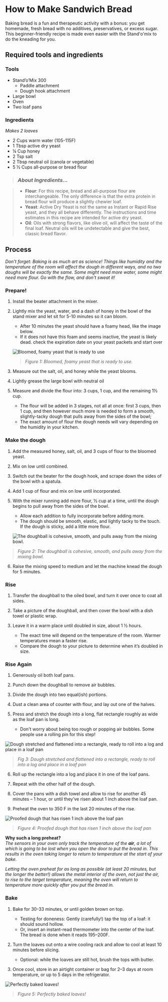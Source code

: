 # How to Make Sandwich Bread

Baking bread is a fun and therapeutic activity with a bonus: you get homemade, fresh bread with no additives, preservatives, or excess sugar. This beginner-friendly recipe is made even easier with the Stand'o'mix to do the kneading for you.

## Required tools and ingredients
### Tools
- Stand’o’Mix 300
  - Paddle attachment
  - Dough hook attachment
- Large bowl
- Oven
- Two loaf pans

### Ingredients
*Makes 2 loaves*
- 2 Cups warm water (105-115F)
- 1 Tbsp active dry yeast
- ¼ Cup honey 
- 2 Tsp salt
- 2 Tbsp neutral oil (canola or vegetable) 
- 5 ½ Cups all-purpose or bread flour

> ### *About Ingredients…*
 
> - **Flour**: For this recipe, bread and all-purpose flour are interchangeable. The only difference is that the extra protein in bread flour will produce a slightly chewier loaf.  
> - **Yeast**: Active Dry Yeast is not the same as Instant or Rapid Rise yeast, and they all behave differently. The instructions and time estimates in this recipe are intended for active dry yeast.  
> - **Oil**: Oils with strong flavors, like olive oil, will affect the taste of the final loaf. Neutral oils will be undetectable and give the best, classic bread flavor.

## Process

_Don’t forget: Baking is as much art as science! Things like humidity and the temperature of the room will affect the dough in different ways, and no two doughs will be exactly the same. Some might need more water, some might need more flour. Go with the flow, and don't sweat it!_

### Prepare!
1. Install the beater attachment in the mixer.
2. Lightly mix the yeast, water, and a dash of honey in the bowl of the stand mixer and let sit for 5-10 minutes so it can bloom.
   - After 10 minutes the yeast should have a foamy head, like the image below.
   - If it does not have this foam and seems inactive, the yeast is likely dead. check the expiration date on your yeast packets and start over
   
   ![Bloomed, foamy yeast that is ready to use](<assets/images/screenshots/Bread pics/Blooming yeast resize.jpg>)
   >*Figure 1: Bloomed, foamy yeast that is ready to use.*

3. Measure out the salt, oil, and honey while the yeast blooms. 
4. Lightly grease the large bowl with neutral oil
5. Measure and divide the flour into: 3 cups, 1 cup, and the remaining 1½ cup. 
   - The flour will be added in 3 stages, not all at once: first 3 cups, then 1 cup, and then however much more is needed to form a smooth, slightly-tacky dough that pulls away from the sides of the bowl;
   - The exact amount of flour the dough needs will vary depending on the humidity in your kitchen.

### Make the dough
1. Add the measured honey, salt, oil, and 3 cups of flour to the bloomed yeast.   
2. Mix on low until combined.  
3. Switch out the beater for the dough hook, and scrape down the sides of the bowl with a spatula.  
4. Add 1 cup of flour and mix on low until incorporated. 
5. With the mixer running add more flour, ½ cup at a time, until the dough begins to pull away from the sides of the bowl. 
   - Allow each addition to fully incorporate before adding more.
   - The dough should be smooth, elastic, and lightly tacky to the touch. If the dough is sticky, add a little more flour. 
            
    ![The doughball is cohesive, smooth, and pulls away from the mixing bowl.](<assets/images/screenshots/Bread pics/Bread dough.webp>)
>*Figure 2: The doughball is cohesive, smooth, and pulls away from the mixing bowl.*

6. Raise the mixing speed to medium and let the machine knead the dough for 5 minutes.  


### Rise
1. Transfer the doughball to the oiled bowl, and turn it over once to coat all sides.

2. Take a picture of the doughball, and then cover the bowl with a dish towel or plastic wrap.
3. Leave it in a warm place until doubled in size, about 1 ½ hours.
   - The exact time will depend on the temperature of the room. Warmer temperatures mean a faster rise.
   - Compare the dough to your picture to determine when it’s doubled in size.

### Rise Again
1. Generously oil both loaf pans.

2. Punch down the doughball to remove air bubbles.
3. Divide the dough into two equal(ish) portions.
4. Dust a clean area of counter with flour, and lay out one of the halves.
5. Press and stretch the dough into a long, flat rectangle roughly as wide as the loaf pan is long.
   - Don't worry about being too rough or popping air bubbles. Some people use a rolling pin for this step!

![Dough stretched and flattened into a rectangle, ready to roll into a log and place in a loaf pan](<assets/images/screenshots/Bread pics/Rolled out dough.png>)
>*Fig 3: Dough stretched and flattened into a rectangle, ready to roll into a log and place in a loaf pan*

6. Roll up the rectangle into a log and place it in one of the loaf pans.

7. Repeat with the other half of the dough.
8. Cover the pans with a dish towel and allow to rise for another 45 minutes – 1 hour, or until they’ve risen about 1 inch above the loaf pan.
9. Preheat the oven to 350 F in the last 20 minutes of the rise.

![Proofed dough that has risen 1 inch above the loaf pan](<assets/images/screenshots/Bread pics/Proofed in loaf pan.png>)
>*Figure 4: Proofed dough that has risen 1 inch above the loaf pan*

**Why such a long preheat?**   
_The sensors in your oven only track the temperature of the **air**, a lot of which is going to be lost when you open the door to put the bread in. This results in the oven taking longer to return to temperature at the start of your bake._

_Letting the oven preheat for as long as possible (at least 20 minutes, but the longer the better!) allows the metal interior of the oven, not just the air, to rise to the target temperature, meaning the oven will return to temperature more quickly after you put the bread in._

### Bake 
1. Bake for 30-33 minutes, or until golden brown on top.

   - Testing for doneness: Gently (carefully!) tap the top of a loaf: it should sound hollow.
   - Or, insert an instant-read thermometer into the center of the loaf. The bread is done when it reads 195–200F.
2. Turn the loaves out onto a wire cooling rack and allow to cool at least 10 minutes before slicing.
   - Optional: while the loaves are still hot, brush the tops with butter.
3. Once cool, store in an airtight container or bag for 2–3 days at room temperature, or up to 5 days in the refrigerator.

![Perfectly baked loaves!](<assets/images/screenshots/Bread pics/Baked loaves.png>)
>*Figure 5: Perfectly baked loaves!*